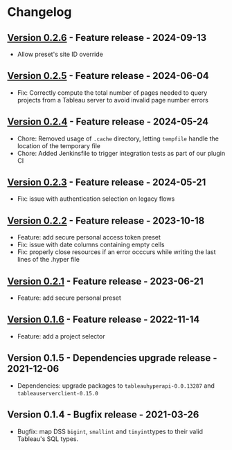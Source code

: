 # Changelog

## [Version 0.2.6](https://github.com/dataiku/dss-plugin-tableau-hyper/releases/tag/v0.2.6) - Feature release - 2024-09-13

- Allow preset's site ID override

## [Version 0.2.5](https://github.com/dataiku/dss-plugin-tableau-hyper/releases/tag/v0.2.5) - Feature release - 2024-06-04

- Fix: Correctly compute the total number of pages needed to query projects from a Tableau server to avoid invalid page number errors

## [Version 0.2.4](https://github.com/dataiku/dss-plugin-tableau-hyper/releases/tag/v0.2.4) - Feature release - 2024-05-24

- Chore: Removed usage of `.cache` directory, letting `tempfile` handle the location of the temporary file
- Chore: Added Jenkinsfile to trigger integration tests as part of our plugin CI

## [Version 0.2.3](https://github.com/dataiku/dss-plugin-tableau-hyper/releases/tag/v0.2.3) - Feature release - 2024-05-21

- Fix: issue with authentication selection on legacy flows

## [Version 0.2.2](https://github.com/dataiku/dss-plugin-tableau-hyper/releases/tag/v0.2.2) - Feature release - 2023-10-18

- Feature: add secure personal access token preset 
- Fix: issue with date columns containing empty cells
- Fix: properly close resources if an error occcurs while writing the last lines of the .hyper file

## [Version 0.2.1](https://github.com/dataiku/dss-plugin-tableau-hyper/releases/tag/v0.2.1) - Feature release - 2023-06-21

- Feature: add secure personal preset

## [Version 0.1.6](https://github.com/dataiku/dss-plugin-tableau-hyper/releases/tag/v0.1.6) - Feature release - 2022-11-14

- Feature: add a project selector

## Version 0.1.5 - Dependencies upgrade release - 2021-12-06

- Dependencies: upgrade packages to `tableauhyperapi-0.0.13287` and  `tableauserverclient-0.15.0`

## Version 0.1.4 - Bugfix release - 2021-03-26

- Bugfix: map DSS `bigint`, `smallint` and `tinyint`types to their valid Tableau's SQL types. 

